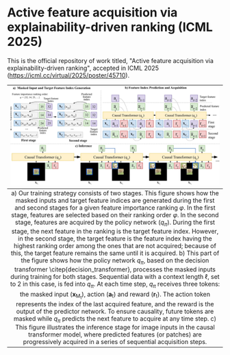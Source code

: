 # Active feature acquisition via explainability-driven ranking (ICML 2025)
This is the official repository of work titled, "Active feature acquisition via explainability-driven ranking", accepted in ICML 2025 (https://icml.cc/virtual/2025/poster/45710).

|![alt text](framework.jpeg)|
|:--:| 
| a) Our training strategy consists of two stages. This figure shows how the masked inputs and target feature indices are generated during the first and second stages for a given feature importance ranking $\varphi$. In the first stage, features are selected based on their ranking order $\varphi$. In the second stage, features are acquired by the policy network ($q_\pi$). During the first stage, the next feature in the ranking is the target feature index. However, in the second stage, the target feature is the feature index having the highest ranking order among the ones that are not acquired; because of this, the target feature remains the same until it is acquired. b) This part of the figure shows how the policy network $q_\pi$, based on the decision transformer \citep{decision_transformer}, processes the masked inputs during training for both stages. Sequential data with a context length $\ell$, set to 2 in this case, is fed into $q_\pi$. At each time step, $q_\pi$ receives three tokens: the masked input (**x**<sub>M<sub>t</sub></sub>), action (**a**<sup></sup><sub>t</sub>) and reward (**r**<sub>t</sub>). The action token represents the index of the last acquired feature, and the reward is the output of the predictor network. To ensure causality, future tokens are masked while $q_\pi$ predicts the next feature to acquire at any time step. c) This figure illustrates the inference stage for image inputs in the causal transformer model, where predicted features (or patches) are progressively acquired in a series of sequential acquisition steps.|


